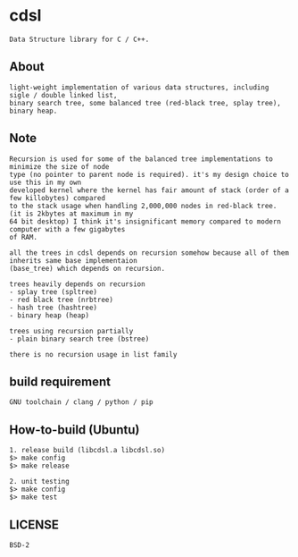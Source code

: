 # cdsl 
	Data Structure library for C / C++.   
	
	
## About
	light-weight implementation of various data structures, including sigle / double linked list, 
	binary search tree, some balanced tree (red-black tree, splay tree), binary heap.

## Note
    Recursion is used for some of the balanced tree implementations to minimize the size of node 
    type (no pointer to parent node is required). it's my design choice to use this in my own 
    developed kernel where the kernel has fair amount of stack (order of a few killobytes) compared 
    to the stack usage when handling 2,000,000 nodes in red-black tree. (it is 2kbytes at maximum in my 
    64 bit desktop) I think it's insignificant memory compared to modern computer with a few gigabytes 
    of RAM.
    
    all the trees in cdsl depends on recursion somehow because all of them inherits same base implementaion
    (base_tree) which depends on recursion. 
    
    trees heavily depends on recursion
    - splay tree (spltree)
    - red black tree (nrbtree)
    - hash tree (hashtree)
    - binary heap (heap)
    
    trees using recursion partially
    - plain binary search tree (bstree) 
    
    there is no recursion usage in list family
    
    
	 
## build requirement 
	GNU toolchain / clang / python / pip   
			 
## How-to-build (Ubuntu)
	1. release build (libcdsl.a libcdsl.so)
	$> make config
	$> make release
	
	2. unit testing
	$> make config
	$> make test
	
## LICENSE 
	BSD-2

